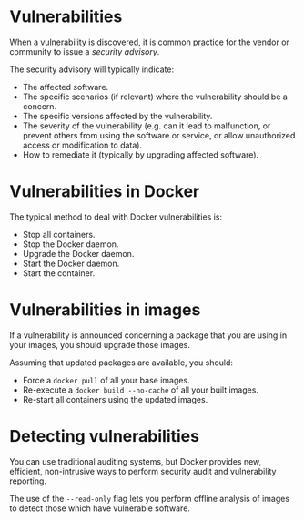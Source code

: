 <!SLIDE>
# Vulnerabilities

When a vulnerability is discovered, it is common practice for
the vendor or community to issue a *security advisory*.

The security advisory will typically indicate:

* The affected software.
* The specific scenarios (if relevant) where the vulnerability
  should be a concern.
* The specific versions affected by the vulnerability.
* The severity of the vulnerability (e.g. can it lead to malfunction,
  or prevent others from using the software or service, or allow
  unauthorized access or modification to data).
* How to remediate it (typically by upgrading affected software).

<!SLIDE>
# Vulnerabilities in Docker

The typical method to deal with Docker vulnerabilities is:

* Stop all containers.
* Stop the Docker daemon.
* Upgrade the Docker daemon.
* Start the Docker daemon.
* Start the container.

<!SLIDE>
# Vulnerabilities in images

If a vulnerability is announced concerning a package that you
are using in your images, you should upgrade those images.

Assuming that updated packages are available, you should:

* Force a `docker pull` of all your base images.
* Re-execute a `docker build --no-cache` of all your built images.
* Re-start all containers using the updated images.

<!SLIDE>
# Detecting vulnerabilities

You can use traditional auditing systems, but Docker provides
new, efficient, non-intrusive ways to perform security audit
and vulnerability reporting.

The use of the `--read-only` flag lets you perform offline
analysis of images to detect those which have vulnerable software.